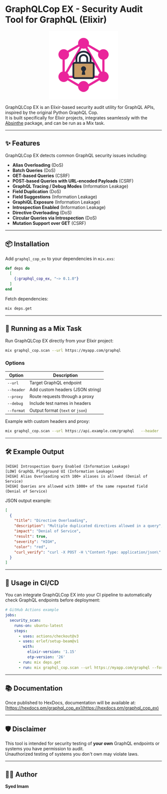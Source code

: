 # GraphQLCop EX - Security Audit Tool for GraphQL (Elixir)

<p align="center">
  <img src="./graphql_cop_ex_logo.png" alt="GraphQLCop EX Logo" width="220" />
</p>

GraphQLCop EX is an Elixir-based security audit utility for GraphQL APIs, inspired by the original Python GraphQL Cop.  
It is built specifically for Elixir projects, integrates seamlessly with the [Absinthe](https://hexdocs.pm/absinthe) package, and can be run as a Mix task.

---

## ✨ Features

GraphQLCop EX detects common GraphQL security issues including:

- **Alias Overloading** (DoS)
- **Batch Queries** (DoS)
- **GET-based Queries** (CSRF)
- **POST-based Queries with URL-encoded Payloads** (CSRF)
- **GraphQL Tracing / Debug Modes** (Information Leakage)
- **Field Duplication** (DoS)
- **Field Suggestions** (Information Leakage)
- **GraphiQL Exposure** (Information Leakage)
- **Introspection Enabled** (Information Leakage)
- **Directive Overloading** (DoS)
- **Circular Queries via Introspection** (DoS)
- **Mutation Support over GET** (CSRF)

---

## 📦 Installation

Add `graphql_cop_ex` to your dependencies in `mix.exs`:

```elixir
def deps do
  [
    {:graphql_cop_ex, "~> 0.1.0"}
  ]
end
```

Fetch dependencies:

```bash
mix deps.get
```

---

## 🚀 Running as a Mix Task

Run GraphQLCop EX directly from your Elixir project:

```bash
mix graphql_cop.scan --url https://myapp.com/graphql
```

### Options

| Option     | Description |
|------------|-------------|
| `--url`    | Target GraphQL endpoint |
| `--header` | Add custom headers (JSON string) |
| `--proxy`  | Route requests through a proxy |
| `--debug`  | Include test names in headers |
| `--format` | Output format (`text` or `json`) |

Example with custom headers and proxy:

```bash
mix graphql_cop.scan --url https://api.example.com/graphql   --header '{"Authorization": "Bearer token_here"}'   --proxy http://127.0.0.1:8080
```

---

## 🛠 Example Output

```plaintext
[HIGH] Introspection Query Enabled (Information Leakage)
[LOW] GraphQL Playground UI (Information Leakage)
[HIGH] Alias Overloading with 100+ aliases is allowed (Denial of Service)
[HIGH] Queries are allowed with 1000+ of the same repeated field (Denial of Service)
```

JSON output example:

```json
[
  {
    "title": "Directive Overloading",
    "description": "Multiple duplicated directives allowed in a query",
    "impact": "Denial of Service",
    "result": true,
    "severity": "HIGH",
    "color": "red",
    "curl_verify": "curl -X POST -H \"Content-Type: application/json\" -d '{"query": "query { __typename @aa@aa@aa }"}' 'https://myapp.com/graphql'"
  }
]
```

---

## 🔧 Usage in CI/CD

You can integrate GraphQLCop EX into your CI pipeline to automatically check GraphQL endpoints before deployment:

```yaml
# GitHub Actions example
jobs:
  security_scan:
    runs-on: ubuntu-latest
    steps:
      - uses: actions/checkout@v3
      - uses: erlef/setup-beam@v1
        with:
          elixir-version: '1.15'
          otp-version: '26'
      - run: mix deps.get
      - run: mix graphql_cop.scan --url https://myapp.com/graphql --format json
```

---

## 📚 Documentation

Once published to HexDocs, documentation will be available at:  
[https://hexdocs.pm/graphql_cop_ex](https://hexdocs.pm/graphql_cop_ex)

---

## 🛡 Disclaimer

This tool is intended for security testing of **your own** GraphQL endpoints or systems you have permission to audit.  
Unauthorized testing of systems you don't own may violate laws.

---

## 👨‍💻 Author

**Syed Imam**  
